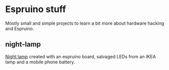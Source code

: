 # Espruino stuff

Mostly small and simple projects to learn a bit more about hardware hacking and Espruino.

## night-lamp
[Night lamp](./night-lamp) created with an espruino board, salvaged LEDs from an IKEA lamp and a mobile phone battery.
